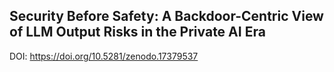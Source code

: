 ## Security Before Safety: A Backdoor-Centric View of LLM Output Risks in the Private AI Era

DOI: https://doi.org/10.5281/zenodo.17379537
